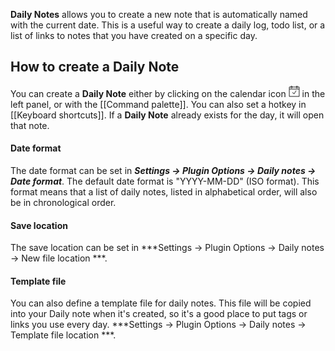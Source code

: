 **Daily Notes** allows you to create a new note that is automatically named with the current date. This is a useful way to create a daily log, todo list, or a list of links to notes that you have created on a specific day.  

## How to create a Daily Note
You can create a **Daily Note** either by clicking on the calendar icon <svg viewBox="0 0 100 100" width="18" height="18" class="calendar-with-checkmark"><path fill="currentColor" stroke="currentColor" d="M24,0c-2.2,0-4,1.8-4,4v4H8c-2.1,0-4,1.6-4,3.9v80.5c0,1.1,0.7,2.3,1.5,2.8C6.3,95.8,7.1,96,8,96h84 c0.9,0,1.7-0.2,2.5-0.8c0.8-0.6,1.5-1.7,1.5-2.8V11.9C96,9.8,94.3,8,92.2,8H80V4c0-2.2-1.8-4-4-4h-4c-2.2,0-4,1.8-4,4v4H32V4 c0-2.2-1.8-4-4-4L24,0z M24,4h4v12h-4V4z M72,4h4v12h-4V4z M8,12h12v4c0,2.2,1.8,4,4,4h4c2.2,0,4-1.8,4-4v-4h36v4c0,2.2,1.8,4,4,4 h4c2.2,0,4-1.8,4-4v-4h12v14H8L8,12z M8,30h84v62H8L8,30z M65.4,41.2l-1.1,1.7L48,68.2l-10.7-9.7l-1.5-1.3l-2.7,3l1.5,1.3 l14.2,12.8l18.8-29.2l1.1-1.7L65.4,41.2z"></path></svg> in the left panel, or with the [[Command palette]]. You can also set a hotkey in [[Keyboard shortcuts]]. If a **Daily Note** already exists for the day, it will open that note. 

#### Date format
The date format can be set in ***Settings -> Plugin Options -> Daily notes -> Date format***. The default date format is "YYYY-MM-DD" (ISO format). This format means that a list of daily notes, listed in alphabetical order, will also be in chronological order. 

#### Save location
The save location can be set in ***Settings -> Plugin Options -> Daily notes -> New file location ***.

#### Template file
You can also define a template file for daily notes. This file will be copied into your Daily note when it's created, so it's a good place to put tags or links you use every day. ***Settings -> Plugin Options -> Daily notes -> Template file location ***.


